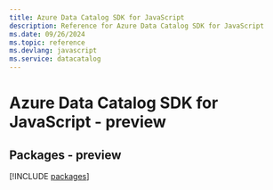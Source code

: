 ```yaml
---
title: Azure Data Catalog SDK for JavaScript
description: Reference for Azure Data Catalog SDK for JavaScript
ms.date: 09/26/2024
ms.topic: reference
ms.devlang: javascript
ms.service: datacatalog
---
```

# Azure Data Catalog SDK for JavaScript - preview
## Packages - preview
[!INCLUDE [packages](data-catalog-index.md)]